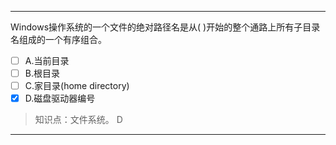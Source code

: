---
Windows操作系统的一个文件的绝对路径名是从( )开始的整个通路上所有子目录 名组成的一个有序组合。
- [ ] A.当前目录 
- [ ] B.根目录 
- [ ] C.家目录(home directory) 
- [x] D.磁盘驱动器编号

> 知识点：文件系统。
> D

---
